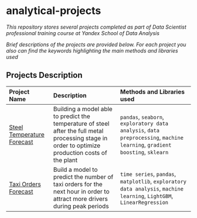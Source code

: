 # analytical-projects

*This repository stores several projects completed as part of Data Scientist professional training course at Yandex School of Data Analysis*

*Brief descriptions of the projects are provided below. For each project you also can find the keywords highlighting the main methods and libraries used*

## Projects Description

| Project Name | Description | Methods and Libraries used | 
| :---------------------- | :---------------------- | :---------------------- |
| [Steel Temperature Forecast](steel-temperature-forecast) | Building a model able to predict the temperature of steel after the full metal processing stage in order to optimize production costs of the plant | `pandas`, `seaborn`, `exploratory data analysis`, `data preprocessing`, `machine learning`, `gradient boosting`, `sklearn` |
| [Taxi Orders Forecast](taxi-orders-forecast) | Build a model to predict the number of taxi orders for the next hour in order to attract more drivers during peak periods | `time series`, `pandas`, `matplotlib`, `exploratory data analysis`, `machine learning`, `LightGBM`, `LinearRegression` |
